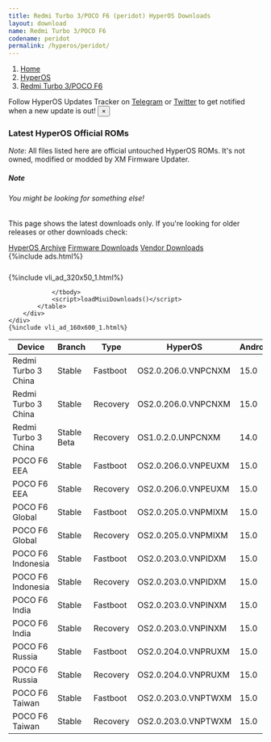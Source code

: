 ```yaml
---
title: Redmi Turbo 3/POCO F6 (peridot) HyperOS Downloads
layout: download
name: Redmi Turbo 3/POCO F6
codename: peridot
permalink: /hyperos/peridot/
---
```

<nav aria-label="breadcrumb">
    <ol class="breadcrumb">
        <li class="breadcrumb-item"><a href="/">Home</a></li>
        <li class="breadcrumb-item"><a href="/hyperos/">HyperOS</a></li>
        <li class="breadcrumb-item active" aria-current="page"><a href="/hyperos/peridot/">Redmi Turbo 3/POCO F6</a></li>
    </ol>
</nav>
<div class="alert alert-primary alert-dismissible fade show" role="alert">
    Follow HyperOS Updates Tracker on <a href="https://t.me/MIUIUpdatesTracker" class="alert-link">Telegram</a>
     or <a href="https://twitter.com/MiFwUpdater" class="alert-link">Twitter</a> to get notified when a new update is out!
    <button type="button" class="close" data-dismiss="alert" aria-label="Close">
        <span aria-hidden="true">&times;</span>
    </button>
</div>

### Latest HyperOS Official ROMs
*Note*: All files listed here are official untouched HyperOS ROMs. It's not owned, modified or modded by XM Firmware Updater.
<div class="card">
  <div class="card-body">
    <h5 class="card-title">Note</h5>
    <h6 class="card-subtitle mb-2 text-muted">You might be looking for something else!</h6>
    <p class="card-text">This page shows the latest downloads only.
     If you're looking for older releases or other downloads check:</p>
    <a href="/archive/hyperos/peridot/" class="card-link">HyperOS Archive</a>
    <a href="/firmware/peridot/" class="card-link">Firmware Downloads</a>
    <a href="/vendor/peridot/" class="card-link">Vendor Downloads</a>
  </div>
</div>
{%include ads.html%}
<div class="row justify-content-center">
    <div class="col-10">
        <div class="table-responsive-md" style="margin-top: 25px;">
            {%include vli_ad_320x50_1.html%}
            <table id="miui" class="display dt-responsive nowrap compact table table-striped table-hover table-sm">
                <thead class="thead-dark">
                    <tr>
                        <th data-ref="device">Device</th>
                        <th data-ref="branch">Branch</th>
                        <th data-ref="type">Type</th>
                        <th data-ref="miui">HyperOS</th>
                        <th data-ref="android">Android</th>
                        <th data-ref="size">Size</th>
                        <th data-ref="size">Date</th>
                        <th data-ref="link">Link</th>
                    </tr>
                </thead>
                <tbody>
                <tr><td>Redmi Turbo 3 China</td><td>Stable</td><td>Fastboot</td><td>OS2.0.206.0.VNPCNXM</td><td>15.0</td><td>8.6 GB</td><td>2025-09-28</td><td><a href="/hyperos/peridot/stable/OS2.0.206.0.VNPCNXM/">Download</a></td></tr>
<tr><td>Redmi Turbo 3 China</td><td>Stable</td><td>Recovery</td><td>OS2.0.206.0.VNPCNXM</td><td>15.0</td><td>6.9 GB</td><td>2025-10-13</td><td><a href="/hyperos/peridot/stable/OS2.0.206.0.VNPCNXM/">Download</a></td></tr>
<tr><td>Redmi Turbo 3 China</td><td>Stable Beta</td><td>Recovery</td><td>OS1.0.2.0.UNPCNXM</td><td>14.0</td><td>6.5 GB</td><td>2024-04-17</td><td><a href="/hyperos/peridot/stable beta/OS1.0.2.0.UNPCNXM/">Download</a></td></tr>
<tr><td>POCO F6 EEA</td><td>Stable</td><td>Fastboot</td><td>OS2.0.206.0.VNPEUXM</td><td>15.0</td><td>8.4 GB</td><td>2025-09-28</td><td><a href="/hyperos/peridot/stable/OS2.0.206.0.VNPEUXM/">Download</a></td></tr>
<tr><td>POCO F6 EEA</td><td>Stable</td><td>Recovery</td><td>OS2.0.206.0.VNPEUXM</td><td>15.0</td><td>6.1 GB</td><td>2025-10-13</td><td><a href="/hyperos/peridot/stable/OS2.0.206.0.VNPEUXM/">Download</a></td></tr>
<tr><td>POCO F6 Global</td><td>Stable</td><td>Fastboot</td><td>OS2.0.205.0.VNPMIXM</td><td>15.0</td><td>9.0 GB</td><td>2025-09-05</td><td><a href="/hyperos/peridot/stable/OS2.0.205.0.VNPMIXM/">Download</a></td></tr>
<tr><td>POCO F6 Global</td><td>Stable</td><td>Recovery</td><td>OS2.0.205.0.VNPMIXM</td><td>15.0</td><td>6.1 GB</td><td>2025-09-12</td><td><a href="/hyperos/peridot/stable/OS2.0.205.0.VNPMIXM/">Download</a></td></tr>
<tr><td>POCO F6 Indonesia</td><td>Stable</td><td>Fastboot</td><td>OS2.0.203.0.VNPIDXM</td><td>15.0</td><td>8.5 GB</td><td>2025-09-09</td><td><a href="/hyperos/peridot/stable/OS2.0.203.0.VNPIDXM/">Download</a></td></tr>
<tr><td>POCO F6 Indonesia</td><td>Stable</td><td>Recovery</td><td>OS2.0.203.0.VNPIDXM</td><td>15.0</td><td>6.1 GB</td><td>2025-09-17</td><td><a href="/hyperos/peridot/stable/OS2.0.203.0.VNPIDXM/">Download</a></td></tr>
<tr><td>POCO F6 India</td><td>Stable</td><td>Fastboot</td><td>OS2.0.203.0.VNPINXM</td><td>15.0</td><td>7.7 GB</td><td>2025-09-09</td><td><a href="/hyperos/peridot/stable/OS2.0.203.0.VNPINXM/">Download</a></td></tr>
<tr><td>POCO F6 India</td><td>Stable</td><td>Recovery</td><td>OS2.0.203.0.VNPINXM</td><td>15.0</td><td>5.9 GB</td><td>2025-09-17</td><td><a href="/hyperos/peridot/stable/OS2.0.203.0.VNPINXM/">Download</a></td></tr>
<tr><td>POCO F6 Russia</td><td>Stable</td><td>Fastboot</td><td>OS2.0.204.0.VNPRUXM</td><td>15.0</td><td>9.3 GB</td><td>2025-10-10</td><td><a href="/hyperos/peridot/stable/OS2.0.204.0.VNPRUXM/">Download</a></td></tr>
<tr><td>POCO F6 Russia</td><td>Stable</td><td>Recovery</td><td>OS2.0.204.0.VNPRUXM</td><td>15.0</td><td>6.0 GB</td><td>2025-10-17</td><td><a href="/hyperos/peridot/stable/OS2.0.204.0.VNPRUXM/">Download</a></td></tr>
<tr><td>POCO F6 Taiwan</td><td>Stable</td><td>Fastboot</td><td>OS2.0.203.0.VNPTWXM</td><td>15.0</td><td>7.4 GB</td><td>2025-09-11</td><td><a href="/hyperos/peridot/stable/OS2.0.203.0.VNPTWXM/">Download</a></td></tr>
<tr><td>POCO F6 Taiwan</td><td>Stable</td><td>Recovery</td><td>OS2.0.203.0.VNPTWXM</td><td>15.0</td><td>5.9 GB</td><td>2025-09-17</td><td><a href="/hyperos/peridot/stable/OS2.0.203.0.VNPTWXM/">Download</a></td></tr>

                </tbody>
                <script>loadMiuiDownloads()</script>
            </table>
        </div>
    </div>
    {%include vli_ad_160x600_1.html%}
</div>
